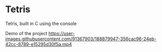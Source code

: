# Tetris
Tetris, built in C using the console

Demo of the project
https://user-images.githubusercontent.com/91367903/188879947-356cac96-24eb-42cc-8789-e15295d30f5a.mp4

